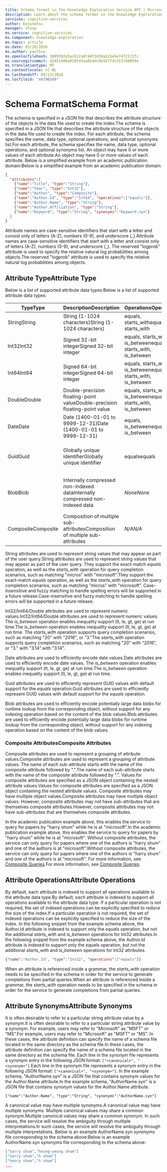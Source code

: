 ```yaml
---
title: Schema format in the Knowledge Exploration Service API | Microsoft Docs
description: Learn about the schema format in the Knowledge Exploration Service (KES) API in Cognitive Services.
services: cognitive-services
author: bojunehsu
manager: stesp
ms.service: cognitive-services
ms.component: knowledge-exploration
ms.topic: article
ms.date: 03/26/2016
ms.author: paulhsu
ms.openlocfilehash: 3009392a5acb12a8f4df3d30a2cbe5e74f2172fc
ms.sourcegitcommit: d1451406a010fd3aa854dc8e5b77dc5537d8050e
ms.translationtype: MT
ms.contentlocale: nl-NL
ms.lasthandoff: 09/13/2018
ms.locfileid: "44790249"
---
```

# <a name="schema-format"></a><span data-ttu-id="afa41-103">Schema Format</span><span class="sxs-lookup"><span data-stu-id="afa41-103">Schema Format</span></span>
<span data-ttu-id="afa41-104">The schema is specified in a JSON file that describes the attribute structure of the objects in the data file used to create the index.</span><span class="sxs-lookup"><span data-stu-id="afa41-104">The schema is specified in a JSON file that describes the attribute structure of the objects in the data file used to create the index.</span></span>  <span data-ttu-id="afa41-105">For each attribute, the schema specifies the name, data type, optional operations, and optional synonyms list.</span><span class="sxs-lookup"><span data-stu-id="afa41-105">For each attribute, the schema specifies the name, data type, optional operations, and optional synonyms list.</span></span>  <span data-ttu-id="afa41-106">An object may have 0 or more values of each attribute.</span><span class="sxs-lookup"><span data-stu-id="afa41-106">An object may have 0 or more values of each attribute.</span></span>  <span data-ttu-id="afa41-107">Below is a simplified example from an academic publication domain:</span><span class="sxs-lookup"><span data-stu-id="afa41-107">Below is a simplified example from an academic publication domain:</span></span>

``` json
{
  "attributes":[
    {"name":"Title", "type":"String"},
    {"name":"Year", "type":"Int32"},
    {"name":"Author", "type":"Composite"},
    {"name":"Author.Id", "type":"Int64", "operations":["equals"]},
    {"name":"Author.Name", "type":"String"},
    {"name":"Author.Affiliation", "type":"String"},
    {"name":"Keyword", "type":"String", "synonyms":"Keyword.syn"}
  ]
}
```

<span data-ttu-id="afa41-108">Attribute names are case-sensitive identifiers that start with a letter and consist only of letters (A-Z), numbers (0-9), and underscore (\_).</span><span class="sxs-lookup"><span data-stu-id="afa41-108">Attribute names are case-sensitive identifiers that start with a letter and consist only of letters (A-Z), numbers (0-9), and underscore (\_).</span></span>  <span data-ttu-id="afa41-109">The reserved "logprob" attribute is used to specify the relative natural log probabilities among objects.</span><span class="sxs-lookup"><span data-stu-id="afa41-109">The reserved "logprob" attribute is used to specify the relative natural log probabilities among objects.</span></span>

## <a name="attribute-type"></a><span data-ttu-id="afa41-110">Attribute Type</span><span class="sxs-lookup"><span data-stu-id="afa41-110">Attribute Type</span></span>
<span data-ttu-id="afa41-111">Below is a list of supported attribute data types:</span><span class="sxs-lookup"><span data-stu-id="afa41-111">Below is a list of supported attribute data types:</span></span>

| <span data-ttu-id="afa41-112">Type</span><span class="sxs-lookup"><span data-stu-id="afa41-112">Type</span></span> | <span data-ttu-id="afa41-113">Description</span><span class="sxs-lookup"><span data-stu-id="afa41-113">Description</span></span> | <span data-ttu-id="afa41-114">Operations</span><span class="sxs-lookup"><span data-stu-id="afa41-114">Operations</span></span> | <span data-ttu-id="afa41-115">Example</span><span class="sxs-lookup"><span data-stu-id="afa41-115">Example</span></span> |
|------|-------------|------------|---------|
| <span data-ttu-id="afa41-116">String</span><span class="sxs-lookup"><span data-stu-id="afa41-116">String</span></span> | <span data-ttu-id="afa41-117">String (1-1024 characters)</span><span class="sxs-lookup"><span data-stu-id="afa41-117">String (1-1024 characters)</span></span> | <span data-ttu-id="afa41-118">equals, starts_with</span><span class="sxs-lookup"><span data-stu-id="afa41-118">equals, starts_with</span></span> | <span data-ttu-id="afa41-119">"hello world"</span><span class="sxs-lookup"><span data-stu-id="afa41-119">"hello world"</span></span> |
| <span data-ttu-id="afa41-120">Int32</span><span class="sxs-lookup"><span data-stu-id="afa41-120">Int32</span></span> | <span data-ttu-id="afa41-121">Signed 32-bit integer</span><span class="sxs-lookup"><span data-stu-id="afa41-121">Signed 32-bit integer</span></span> | <span data-ttu-id="afa41-122">equals, starts_with, is_between</span><span class="sxs-lookup"><span data-stu-id="afa41-122">equals, starts_with, is_between</span></span> | <span data-ttu-id="afa41-123">2016</span><span class="sxs-lookup"><span data-stu-id="afa41-123">2016</span></span> |
| <span data-ttu-id="afa41-124">Int64</span><span class="sxs-lookup"><span data-stu-id="afa41-124">Int64</span></span> | <span data-ttu-id="afa41-125">Signed 64-bit integer</span><span class="sxs-lookup"><span data-stu-id="afa41-125">Signed 64-bit integer</span></span> | <span data-ttu-id="afa41-126">equals, starts_with, is_between</span><span class="sxs-lookup"><span data-stu-id="afa41-126">equals, starts_with, is_between</span></span> | <span data-ttu-id="afa41-127">9876543210</span><span class="sxs-lookup"><span data-stu-id="afa41-127">9876543210</span></span> |
| <span data-ttu-id="afa41-128">Double</span><span class="sxs-lookup"><span data-stu-id="afa41-128">Double</span></span> | <span data-ttu-id="afa41-129">Double-precision floating-point value</span><span class="sxs-lookup"><span data-stu-id="afa41-129">Double-precision floating-point value</span></span> | <span data-ttu-id="afa41-130">equals, starts_with, is_between</span><span class="sxs-lookup"><span data-stu-id="afa41-130">equals, starts_with, is_between</span></span> | <span data-ttu-id="afa41-131">1.602e-19</span><span class="sxs-lookup"><span data-stu-id="afa41-131">1.602e-19</span></span> |
| <span data-ttu-id="afa41-132">Date</span><span class="sxs-lookup"><span data-stu-id="afa41-132">Date</span></span> | <span data-ttu-id="afa41-133">Date (1400-01-01 to 9999-12-31)</span><span class="sxs-lookup"><span data-stu-id="afa41-133">Date (1400-01-01 to 9999-12-31)</span></span> | <span data-ttu-id="afa41-134">equals, is_between</span><span class="sxs-lookup"><span data-stu-id="afa41-134">equals, is_between</span></span> | <span data-ttu-id="afa41-135">'2016-03-14'</span><span class="sxs-lookup"><span data-stu-id="afa41-135">'2016-03-14'</span></span> |
| <span data-ttu-id="afa41-136">Guid</span><span class="sxs-lookup"><span data-stu-id="afa41-136">Guid</span></span> | <span data-ttu-id="afa41-137">Globally unique identifier</span><span class="sxs-lookup"><span data-stu-id="afa41-137">Globally unique identifier</span></span> | <span data-ttu-id="afa41-138">equals</span><span class="sxs-lookup"><span data-stu-id="afa41-138">equals</span></span> | <span data-ttu-id="afa41-139">"602DD052-CC47-4B23-A16A-26B52D30C05B"</span><span class="sxs-lookup"><span data-stu-id="afa41-139">"602DD052-CC47-4B23-A16A-26B52D30C05B"</span></span> |
| <span data-ttu-id="afa41-140">Blob</span><span class="sxs-lookup"><span data-stu-id="afa41-140">Blob</span></span> | <span data-ttu-id="afa41-141">Internally compressed non-indexed data</span><span class="sxs-lookup"><span data-stu-id="afa41-141">Internally compressed non-indexed data</span></span> | <span data-ttu-id="afa41-142">*None*</span><span class="sxs-lookup"><span data-stu-id="afa41-142">*None*</span></span> | <span data-ttu-id="afa41-143">"Empower every person and every organization on the planet to achieve more"</span><span class="sxs-lookup"><span data-stu-id="afa41-143">"Empower every person and every organization on the planet to achieve more"</span></span> |
| <span data-ttu-id="afa41-144">Composite</span><span class="sxs-lookup"><span data-stu-id="afa41-144">Composite</span></span> | <span data-ttu-id="afa41-145">Composition of multiple sub-attributes</span><span class="sxs-lookup"><span data-stu-id="afa41-145">Composition of multiple sub-attributes</span></span>| <span data-ttu-id="afa41-146">*N/A*</span><span class="sxs-lookup"><span data-stu-id="afa41-146">*N/A*</span></span> | <span data-ttu-id="afa41-147">{ "Name":"harry shum", "Affiliation":"microsoft" }</span><span class="sxs-lookup"><span data-stu-id="afa41-147">{ "Name":"harry shum", "Affiliation":"microsoft" }</span></span> |

<span data-ttu-id="afa41-148">String attributes are used to represent string values that may appear as part of the user query.</span><span class="sxs-lookup"><span data-stu-id="afa41-148">String attributes are used to represent string values that may appear as part of the user query.</span></span>  <span data-ttu-id="afa41-149">They support the exact-match *equals* operation, as well as the *starts_with* operation for query completion scenarios, such as matching "micros" with "microsoft".</span><span class="sxs-lookup"><span data-stu-id="afa41-149">They support the exact-match *equals* operation, as well as the *starts_with* operation for query completion scenarios, such as matching "micros" with "microsoft".</span></span>  <span data-ttu-id="afa41-150">Case-insensitive and fuzzy matching to handle spelling errors will be supported in a future release.</span><span class="sxs-lookup"><span data-stu-id="afa41-150">Case-insensitive and fuzzy matching to handle spelling errors will be supported in a future release.</span></span>

<span data-ttu-id="afa41-151">Int32/Int64/Double attributes are used to represent numeric values.</span><span class="sxs-lookup"><span data-stu-id="afa41-151">Int32/Int64/Double attributes are used to represent numeric values.</span></span>  <span data-ttu-id="afa41-152">The *is_between* operation enables inequality support (lt, le, gt, ge) at run time.</span><span class="sxs-lookup"><span data-stu-id="afa41-152">The *is_between* operation enables inequality support (lt, le, gt, ge) at run time.</span></span>  <span data-ttu-id="afa41-153">The *starts_with* operation supports query completion scenarios, such as matching "20" with "2016", or "3."</span><span class="sxs-lookup"><span data-stu-id="afa41-153">The *starts_with* operation supports query completion scenarios, such as matching "20" with "2016", or "3."</span></span> <span data-ttu-id="afa41-154">with "3.14".</span><span class="sxs-lookup"><span data-stu-id="afa41-154">with "3.14".</span></span>

<span data-ttu-id="afa41-155">Date attributes are used to efficiently encode date values.</span><span class="sxs-lookup"><span data-stu-id="afa41-155">Date attributes are used to efficiently encode date values.</span></span>  <span data-ttu-id="afa41-156">The *is_between* operation enables inequality support (lt, le, gt, ge) at run time.</span><span class="sxs-lookup"><span data-stu-id="afa41-156">The *is_between* operation enables inequality support (lt, le, gt, ge) at run time.</span></span>
  
<span data-ttu-id="afa41-157">Guid attributes are used to efficiently represent GUID values with default support for the *equals* operation.</span><span class="sxs-lookup"><span data-stu-id="afa41-157">Guid attributes are used to efficiently represent GUID values with default support for the *equals* operation.</span></span>

<span data-ttu-id="afa41-158">Blob attributes are used to efficiently encode potentially large data blobs for runtime lookup from the corresponding object, without support for any indexing operation based on the content of the blob values.</span><span class="sxs-lookup"><span data-stu-id="afa41-158">Blob attributes are used to efficiently encode potentially large data blobs for runtime lookup from the corresponding object, without support for any indexing operation based on the content of the blob values.</span></span>

### <a name="composite-attributes"></a><span data-ttu-id="afa41-159">Composite Attributes</span><span class="sxs-lookup"><span data-stu-id="afa41-159">Composite Attributes</span></span>
<span data-ttu-id="afa41-160">Composite attributes are used to represent a grouping of attribute values.</span><span class="sxs-lookup"><span data-stu-id="afa41-160">Composite attributes are used to represent a grouping of attribute values.</span></span>  <span data-ttu-id="afa41-161">The name of each sub-attribute starts with the name of the composite attribute followed by ".".</span><span class="sxs-lookup"><span data-stu-id="afa41-161">The name of each sub-attribute starts with the name of the composite attribute followed by ".".</span></span>  <span data-ttu-id="afa41-162">Values for composite attributes are specified as a JSON object containing the nested attribute values.</span><span class="sxs-lookup"><span data-stu-id="afa41-162">Values for composite attributes are specified as a JSON object containing the nested attribute values.</span></span>  <span data-ttu-id="afa41-163">Composite attributes may have multiple object values.</span><span class="sxs-lookup"><span data-stu-id="afa41-163">Composite attributes may have multiple object values.</span></span>  <span data-ttu-id="afa41-164">However, composite attributes may not have sub-attributes that are themselves composite attributes.</span><span class="sxs-lookup"><span data-stu-id="afa41-164">However, composite attributes may not have sub-attributes that are themselves composite attributes.</span></span>

<span data-ttu-id="afa41-165">In the academic publication example above, this enables the service to query for papers by "harry shum" while he is at "microsoft".</span><span class="sxs-lookup"><span data-stu-id="afa41-165">In the academic publication example above, this enables the service to query for papers by "harry shum" while he is at "microsoft".</span></span>  <span data-ttu-id="afa41-166">Without composite attributes, the service can only query for papers where one of the authors is "harry shum" and one of the authors is at "microsoft".</span><span class="sxs-lookup"><span data-stu-id="afa41-166">Without composite attributes, the service can only query for papers where one of the authors is "harry shum" and one of the authors is at "microsoft".</span></span>  <span data-ttu-id="afa41-167">For more information, see [Composite Queries](SemanticInterpretation.md#composite-function).</span><span class="sxs-lookup"><span data-stu-id="afa41-167">For more information, see [Composite Queries](SemanticInterpretation.md#composite-function).</span></span>

## <a name="attribute-operations"></a><span data-ttu-id="afa41-168">Attribute Operations</span><span class="sxs-lookup"><span data-stu-id="afa41-168">Attribute Operations</span></span>
<span data-ttu-id="afa41-169">By default, each attribute is indexed to support all operations available to the attribute data type.</span><span class="sxs-lookup"><span data-stu-id="afa41-169">By default, each attribute is indexed to support all operations available to the attribute data type.</span></span>  <span data-ttu-id="afa41-170">If a particular operation is not required, the set of indexed operations can be explicitly specified to reduce the size of the index.</span><span class="sxs-lookup"><span data-stu-id="afa41-170">If a particular operation is not required, the set of indexed operations can be explicitly specified to reduce the size of the index.</span></span>  <span data-ttu-id="afa41-171">In the following snippet from the example schema above, the Author.Id attribute is indexed to support only the *equals* operation, but not the additional *starts_with* and *is_between* operations for Int32 attributes.</span><span class="sxs-lookup"><span data-stu-id="afa41-171">In the following snippet from the example schema above, the Author.Id attribute is indexed to support only the *equals* operation, but not the additional *starts_with* and *is_between* operations for Int32 attributes.</span></span>
```json
{"name":"Author.Id", "type":"Int32", "operations":["equals"]}
```

<span data-ttu-id="afa41-172">When an attribute is referenced inside a grammar, the *starts_with* operation needs to be specified in the schema in order for the service to generate completions from partial queries.</span><span class="sxs-lookup"><span data-stu-id="afa41-172">When an attribute is referenced inside a grammar, the *starts_with* operation needs to be specified in the schema in order for the service to generate completions from partial queries.</span></span>  

## <a name="attribute-synonyms"></a><span data-ttu-id="afa41-173">Attribute Synonyms</span><span class="sxs-lookup"><span data-stu-id="afa41-173">Attribute Synonyms</span></span>
<span data-ttu-id="afa41-174">It is often desirable to refer to a particular string attribute value by a synonym.</span><span class="sxs-lookup"><span data-stu-id="afa41-174">It is often desirable to refer to a particular string attribute value by a synonym.</span></span>  <span data-ttu-id="afa41-175">For example, users may refer to "Microsoft" as "MSFT" or "MS".</span><span class="sxs-lookup"><span data-stu-id="afa41-175">For example, users may refer to "Microsoft" as "MSFT" or "MS".</span></span>  <span data-ttu-id="afa41-176">In these cases, the attribute definition can specify the name of a schema file located in the same directory as the schema file.</span><span class="sxs-lookup"><span data-stu-id="afa41-176">In these cases, the attribute definition can specify the name of a schema file located in the same directory as the schema file.</span></span>  <span data-ttu-id="afa41-177">Each line in the synonym file represents a synonym entry in the following JSON format: `["<canonical>", "<synonym>"]`.</span><span class="sxs-lookup"><span data-stu-id="afa41-177">Each line in the synonym file represents a synonym entry in the following JSON format: `["<canonical>", "<synonym>"]`.</span></span>  <span data-ttu-id="afa41-178">In the example schema, "AuthorName.syn" is a JSON file that contains synonym values for the Author.Name attribute.</span><span class="sxs-lookup"><span data-stu-id="afa41-178">In the example schema, "AuthorName.syn" is a JSON file that contains synonym values for the Author.Name attribute.</span></span>

`{"name":"Author.Name", "type":"String", "synonyms":"AuthorName.syn"}`


<span data-ttu-id="afa41-179">A canonical value may have multiple synonyms.</span><span class="sxs-lookup"><span data-stu-id="afa41-179">A canonical value may have multiple synonyms.</span></span>  <span data-ttu-id="afa41-180">Multiple canonical values may share a common synonym.</span><span class="sxs-lookup"><span data-stu-id="afa41-180">Multiple canonical values may share a common synonym.</span></span>  <span data-ttu-id="afa41-181">In such cases, the service will resolve the ambiguity through multiple interpretations.</span><span class="sxs-lookup"><span data-stu-id="afa41-181">In such cases, the service will resolve the ambiguity through multiple interpretations.</span></span>  <span data-ttu-id="afa41-182">Below is an example AuthorName.syn synonyms file corresponding to the schema above:</span><span class="sxs-lookup"><span data-stu-id="afa41-182">Below is an example AuthorName.syn synonyms file corresponding to the schema above:</span></span>
```json
["harry shum","heung-yeung shum"]
["harry shum","h shum"]
["henry shum","h shum"]
...
```
